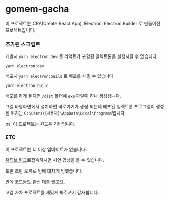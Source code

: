 # gomem-gacha

이 프로젝트는 CRA(Create React App), Electron, Electron Builder 로 만들어진 프로젝트입니다.

### 추가된 스크립트

개발시 `yarn electron:dev` 로 리액트가 포함된 일렉트론을 실행시킬 수 있습니다.

```
yarn electron:dev
```

배포시 `yarn electron:build` 로 배포를 시킬 수 있습니다

```
yarn electron:build
```

배포를 하게 된다면 `/dist` 폴더에 `exe` 파일이 하나 생성됩니다.

그걸 바탕화면에서 설치하면 바로가기가 생성 되는데
배포된 일렉트론 프로그램이 생성된 위치는 `C:\Users\{사용자}\AppData\Local\Programs`입니다.

ps. 이 프로젝트는 윈도우 기반입니다.

### ETC
이 프로젝트는 더 이상 업데이트가 없습니다.

[유튜브 링크](https://www.youtube.com/watch?v=hb1LWAJnEgI&t=27s)로접속하시면 시연 영상을 볼 수 있습니다.

또한 초반 오류로 인해 대차게 망했습니다.

안에 코드들도 완전 대충 짯고요.

고멤 가차 프로젝트를 재밌게 봐주셔서 감사합니다.
